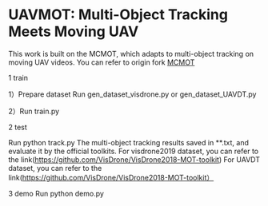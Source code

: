 # UAVMOT: Multi-Object Tracking Meets Moving UAV 

This work is built on the MCMOT, which adapts to multi-object tracking on moving UAV videos.
You can refer to origin fork [MCMOT](https://github.com/CaptainEven/MCMOT)

1 train

1）Prepare dataset
   Run  gen_dataset_visdrone.py or gen_dataset_UAVDT.py
   
2）Run train.py

2 test

Run python track.py
The multi-object tracking results saved in **.txt, and evaluate it by the official toolkits.
For visdrone2019 dataset, you can refer to the link(https://github.com/VisDrone/VisDrone2018-MOT-toolkit)
For UAVDT dataset, you can refer to the link(https://github.com/VisDrone/VisDrone2018-MOT-toolkit）

3 demo
Run python demo.py


